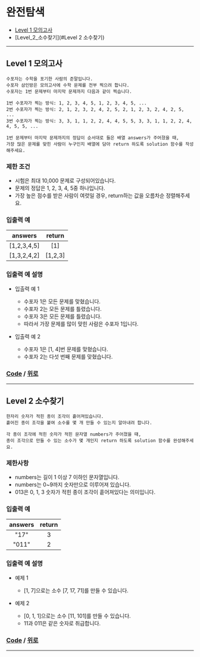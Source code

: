 # 완전탐색
* [Level 1 모의고사](#Level-1-모의고사)
* [Level_2_소수찾기](#Level 2 소수찾기)

---
## Level 1 모의고사
```
수포자는 수학을 포기한 사람의 준말입니다. 
수포자 삼인방은 모의고사에 수학 문제를 전부 찍으려 합니다. 
수포자는 1번 문제부터 마지막 문제까지 다음과 같이 찍습니다.

1번 수포자가 찍는 방식: 1, 2, 3, 4, 5, 1, 2, 3, 4, 5, ...
2번 수포자가 찍는 방식: 2, 1, 2, 3, 2, 4, 2, 5, 2, 1, 2, 3, 2, 4, 2, 5, ...
3번 수포자가 찍는 방식: 3, 3, 1, 1, 2, 2, 4, 4, 5, 5, 3, 3, 1, 1, 2, 2, 4, 4, 5, 5, ...

1번 문제부터 마지막 문제까지의 정답이 순서대로 들은 배열 answers가 주어졌을 때, 
가장 많은 문제를 맞힌 사람이 누구인지 배열에 담아 return 하도록 solution 함수를 작성해주세요.
```

### 제한 조건
* 시험은 최대 10,000 문제로 구성되어있습니다.
* 문제의 정답은 1, 2, 3, 4, 5중 하나입니다.
* 가장 높은 점수를 받은 사람이 여럿일 경우, return하는 값을 오름차순 정렬해주세요.

### 입출력 예
answers | return |
:---: | :---: |
[1,2,3,4,5] | [1]
[1,3,2,4,2] | [1,2,3]

### 입출력 예 설명
* 입출력 예 1
  * 수포자 1은 모든 문제를 맞혔습니다.
  * 수포자 2는 모든 문제를 틀렸습니다.
  * 수포자 3은 모든 문제를 틀렸습니다.
  * 따라서 가장 문제를 많이 맞힌 사람은 수포자 1입니다.

* 입출력 예 2
  * 수포자 1은 [1, 4]번 문제를 맞혔습니다.
  * 수포자 2는 다섯 번째 문제를 맞혔습니다.

### [Code](https://github.com/taki0112/coding_practice/blob/master/src/%EC%99%84%EC%A0%84%ED%83%90%EC%83%89/Level_1_%EB%AA%A8%EC%9D%98%EA%B3%A0%EC%82%AC.py) / [위로](#완전탐색)

---

## Level 2 소수찾기
```
한자리 숫자가 적힌 종이 조각이 흩어져있습니다. 
흩어진 종이 조각을 붙여 소수를 몇 개 만들 수 있는지 알아내려 합니다.

각 종이 조각에 적힌 숫자가 적힌 문자열 numbers가 주어졌을 때, 
종이 조각으로 만들 수 있는 소수가 몇 개인지 return 하도록 solution 함수를 완성해주세요.
```

### 제한사항
* numbers는 길이 1 이상 7 이하인 문자열입니다.
* numbers는 0~9까지 숫자만으로 이루어져 있습니다.
* 013은 0, 1, 3 숫자가 적힌 종이 조각이 흩어져있다는 의미입니다.

### 입출력 예
answers | return |
:---: | :---: |
"17" | 3
"011" | 2

### 입출력 예 설명
* 예제 1
  * [1, 7]으로는 소수 [7, 17, 71]를 만들 수 있습니다.

* 예제 2
  * [0, 1, 1]으로는 소수 [11, 101]를 만들 수 있습니다.
  * 11과 011은 같은 숫자로 취급합니다.

### [Code](https://github.com/taki0112/coding_practice/blob/master/src/%EC%99%84%EC%A0%84%ED%83%90%EC%83%89/Level_2_%EC%86%8C%EC%88%98%EC%B0%BE%EA%B8%B0.py) / [위로](#완전탐색)

---
